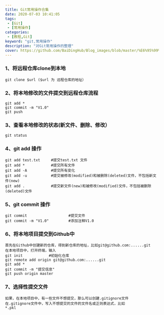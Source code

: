 ```yaml
---
title: Git常用操作合集
date: 2020-07-03 10:41:05
tags:
 - [Git]
 - [常用操作]
categories: 
 - [教程,Git]
keyword: "git,常用操作"
description: "对Git常用操作的整理"
cover: https://github.com/BaiDingHub/Blog_images/blob/master/%E6%95%99%E7%A8%8B/Git/Git%20%E5%B8%B8%E7%94%A8%E6%93%8D%E4%BD%9C%E5%90%88%E9%9B%86/cover.jpg?raw=true
---
```




### 1、将远程仓库clone到本地

```
git clone $url ($url 为 远程仓库的地址） 
```
### 2、将本地修改的文件提交到远程仓库流程

```
git add *
git commit -m "V1.0"
git push
```

### 3、查看本地修改的状态(新文件、删除、修改）
```
git status
```

### 4、git add 操作
```
git add test.txt     #提交test.txt 文件
git add *            #提交所有文件
git add -A           #提交所有变化
git add -u           #提交被修改(modified)和被删除(deleted)文件，不包括新文件(new)
git add .            #提交新文件(new)和被修改(modified)文件，不包括被删除(deleted)文件
```

### 5、git commit 操作
```
git commit                   #提交文件
git commit -m "V1.0"         #添加注释V1.0
```



### 6、将本地项目提交到Github中

```
首先在Github中创建新的仓库，得到新仓库的地址，比如git@github.com:......git
在本地项目中，打开终端，输入
git init			#初始化仓库
git remote add origin git@github.com:......git
git add *
git commit -m "提交信息"
git push origin master
```



### 7、选择性提交文件

```
如果，在本地项目中，有一些文件不想提交，那么可以创建.gitignore文件
在.gitignore文件中，写入不想提交的文件的文件名或正则表达式，比如
*.pkl
```

